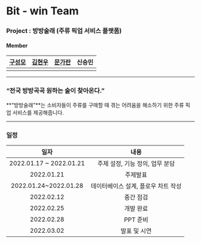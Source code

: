 # Bit - win Team

### Project : 방방술래 (주류 픽업 서비스 플랫폼)

#### Member

| [구성모](https://github.com/gusm96) | [김현우](https://github.com/wmrwmr) | [문가란](https://github.com/lililights) | 신승민 |
| :---------------------------------: | ----------------------------------- | --------------------------------------- | ------ |
|                                     |                                     |                                         |        |



------

 ### “전국 방방곡곡 원하는 술이 찾아온다.”

 **“방방술래”**는 소비자들이 주류를 구매할 때 겪는 어려움을 해소하기 위한 주류 픽업 서비스를 제공해줍니다.



------

### 일정

|          일자           |                내용                 |
| :---------------------: | :---------------------------------: |
| 2022.01.17 ~ 2022.01.21 |   주제 설정, 기능 정의, 업무 분담   |
|       2022.01.21        |              주제발표               |
|  2022.01.24~2022.01.28  | 데이터베이스 설계, 플로우 차트 작성 |
|       2022.02.12        |              중간 점검              |
|       2022.02.25        |              개발 완료              |
|       2022.02.28        |              PPT 준비               |
|       2022.03.02        |            발표 및 시연             |

